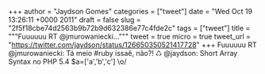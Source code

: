 
+++
author = "Jaydson Gomes"
categories = ["tweet"]
date = "Wed Oct 19 13:26:11 +0000 2011"
draft = false
slug = "2f5f18cbe74d2563b9b72b9d632386e77c4fde2c"
tags = ["tweet"]
title = """Fuuuuuu RT @jmurowaniecki..."""
tweet = true
micro = true
tweet_url = "https://twitter.com/jaydson/status/126650350521417728"
+++
Fuuuuuu RT @jmurowaniecki: Tá meio #ruby issaê, não?! ♺ @jaydson: Short Array Syntax  no PHP 5.4 $a=['a','b','c'] \o/
